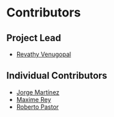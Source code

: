 # Contributors

## Project Lead

* [Revathy Venugopal](https://github.com/Revathyvenugopal162)

## Individual Contributors

* [Jorge Martínez](https://github.com/jorgepiloto)
* [Maxime Rey](https://github.com/MaxJPRey)
* [Roberto Pastor](https://github.com/RobPasMue)
